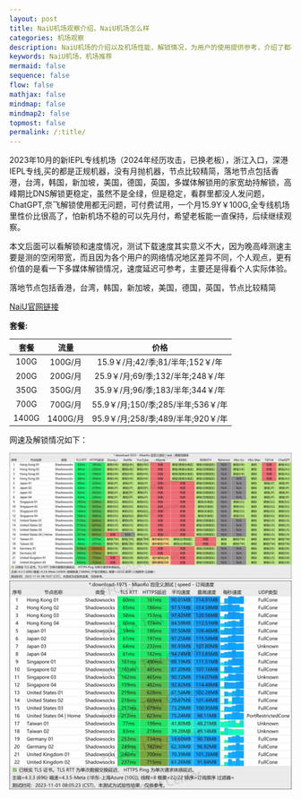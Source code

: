 ```yaml
---
layout: post
title: NaiU机场观察介绍，NaiU机场怎么样
categories: 机场观察
description: NaiU机场的介绍以及机场性能，解锁情况，为用户的使用提供参考，介绍了都有哪些节点，解锁情况，节点的大概延迟情况等
keywords: NaiU机场，机场推荐
mermaid: false
sequence: false
flow: false
mathjax: false
mindmap: false
mindmap2: false
topmost: false
permalink: /:title/
---
```

2023年10月的新IEPL专线机场（2024年经历攻击，已换老板），浙江入口，深港IEPL专线,买的都是正规机器，没有月抛机器，节点比较精简，落地节点包括香港，台湾，韩国，新加坡，美国，德国，英国，多媒体解锁用的家宽劫持解锁，高峰期比DNS解锁更稳定，虽然不是全绿，但是稳定，看群里都没人发问题，ChatGPT,奈飞解锁使用都无问题，可付费试用，一个月15.9Y￥100G,全专线机场里性价比很高了，怕新机场不稳的可以先月付，希望老板能一直保持，后续继续观察。    

本文后面可以看解锁和速度情况，测试下载速度其实意义不大，因为晚高峰测速主要是测的空闲带宽，而且因为各个用户的网络情况地区差异不同，个人观点，更有价值的是看一下多媒体解锁情况，速度延迟可参考，主要还是得看个人实际体验。   

落地节点包括香港，台湾，韩国，新加坡，美国，德国，英国，节点比较精简  
       
[NaiU官网链接](https://www.naiunet.com/reguser?aff=BZwFmuex)  

**套餐:**

套餐 |  流量 | 价格 
:-: |  :-: | :-: 
100G | 100G/月 |15.9￥/月;42/季;81/半年;152￥/年
200G | 200G/月 |25.9￥/月;69/季;132/半年;248￥/年
350G | 350G/月 |35.9￥/月;96/季;183/半年;344￥/年
700G | 700G/月 |55.9￥/月;150/季;285/半年;536￥/年
1400G | 1400G/月|95.9￥/月;258/季;489/半年;920￥/年


网速及解锁情况如下：

 ![NaiU](/images/posts/jichang/NaiUunlock.jpg)
 ![NaiU](/images/posts/jichang/NaiUspeed.jpg)

